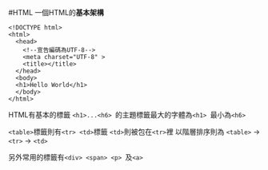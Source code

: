 #HTML
一個HTML的**基本架構**
```
<!DOCTYPE html>
<html>
  <head>
    <!--宣告編碼為UTF-8-->
    <meta charset="UTF-8" >
    <title></title>
  </head>
  <body>
  <h1>Hello World</h1>  
  </body>
</html>
```

HTML有基本的標籤
```<h1>...<h6> ```的主題標籤最大的字體為```<h1> ```最小為```<h6>``` 
 
```<table>```標籤則有```<tr> <td>```標籤
```<td>```則被包在```<tr>```裡
以階層排序則為 ```<table>``` -> ```<tr>``` -> ```<td>```

另外常用的標籤有```<div> <span> <p> ```及```<a>```
 
  

